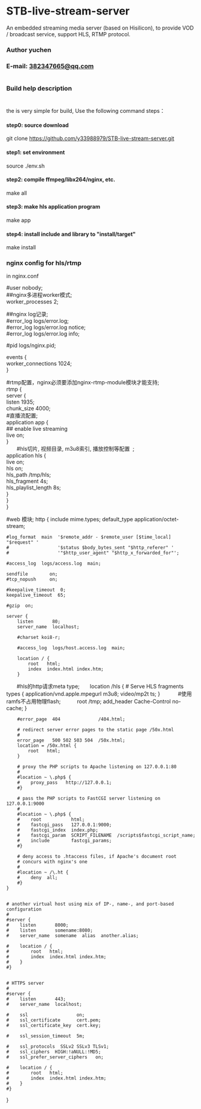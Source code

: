 # STB-live-stream-server
An embedded streaming media server (based on Hisilicon), to provide VOD / broadcast service, support HLS, RTMP protocol.

### Author yuchen
### E-mail: 382347665@qq.com

#
### Build help description
#

the is very simple for build, Use the following command steps：

#### step0: source download
git clone https://github.com/y33988979/STB-live-stream-server.git

#### step1: set environment 
source ./env.sh

#### step2: compile ffmpeg/libx264/nginx, etc.
make all

#### step3: make hls application program
make app

#### step4: install include and library to "install/target" 
make install

### nginx config for hls/rtmp 
in nginx.conf

#user  nobody;  
##nginx多进程worker模式;  
worker_processes  2;   

##nginx log记录;  
#error_log  logs/error.log;  
#error_log  logs/error.log  notice;  
#error_log  logs/error.log  info;  

#pid        logs/nginx.pid;  

events {  
    worker_connections  1024;  
}  
  
#rtmp配置，nginx必须要添加nginx-rtmp-module模块才能支持;  
rtmp {  
    server {  
        listen 1935;  
        chunk_size 4000;  
        #直播流配置;  
        application app {  
            ## enable live streaming  
            live on;  
        }  
        #hls切片, 视频目录, m3u8索引, 播放控制等配置  ;  
        application hls {  
            live on;  
            hls on;  
            hls_path /tmp/hls;  
            hls_fragment 4s;  
            hls_playlist_length 8s;  
        }  
    }  
}  
  
#web 模块; 
http {
    include       mime.types;
    default_type  application/octet-stream;

    #log_format  main  '$remote_addr - $remote_user [$time_local] "$request" '
    #                  '$status $body_bytes_sent "$http_referer" '
    #                  '"$http_user_agent" "$http_x_forwarded_for"';

    #access_log  logs/access.log  main;

    sendfile        on;
    #tcp_nopush     on;

    #keepalive_timeout  0;
    keepalive_timeout  65;

    #gzip  on;

    server {
        listen       80;
        server_name  localhost;

        #charset koi8-r;

        #access_log  logs/host.access.log  main;

        location / {
            root   html;
            index  index.html index.htm;
        }
        #hls的http请求meta type;
        location /hls {
            # Serve HLS fragments
            types {
                application/vnd.apple.mpegurl m3u8;
                video/mp2t ts;
            }
            #使用ramfs不占用物理flash;
            root /tmp;
            add_header Cache-Control no-cache;
        }

        #error_page  404              /404.html;

        # redirect server error pages to the static page /50x.html
        #
        error_page   500 502 503 504  /50x.html;
        location = /50x.html {
            root   html;
        }

        # proxy the PHP scripts to Apache listening on 127.0.0.1:80
        #
        #location ~ \.php$ {
        #    proxy_pass   http://127.0.0.1;
        #}

        # pass the PHP scripts to FastCGI server listening on 127.0.0.1:9000
        #
        #location ~ \.php$ {
        #    root           html;
        #    fastcgi_pass   127.0.0.1:9000;
        #    fastcgi_index  index.php;
        #    fastcgi_param  SCRIPT_FILENAME  /scripts$fastcgi_script_name;
        #    include        fastcgi_params;
        #}

        # deny access to .htaccess files, if Apache's document root
        # concurs with nginx's one
        #
        #location ~ /\.ht {
        #    deny  all;
        #}
    }


    # another virtual host using mix of IP-, name-, and port-based configuration
    #
    #server {
    #    listen       8000;
    #    listen       somename:8080;
    #    server_name  somename  alias  another.alias;

    #    location / {
    #        root   html;
    #        index  index.html index.htm;
    #    }
    #}


    # HTTPS server
    #
    #server {
    #    listen       443;
    #    server_name  localhost;

    #    ssl                  on;
    #    ssl_certificate      cert.pem;
    #    ssl_certificate_key  cert.key;

    #    ssl_session_timeout  5m;

    #    ssl_protocols  SSLv2 SSLv3 TLSv1;
    #    ssl_ciphers  HIGH:!aNULL:!MD5;
    #    ssl_prefer_server_ciphers   on;

    #    location / {
    #        root   html;
    #        index  index.html index.htm;
    #    }
    #}

}
